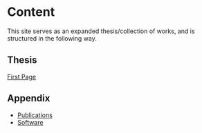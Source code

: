 

# Content



This site serves as an expanded thesis/collection of works, and is structured in the following way.

## Thesis
[First Page](00_thesis_pages/preliminaries.md)

## Appendix
- [Publications](09_appendix/published.md)
- [Software](09_appendix/software.md)
